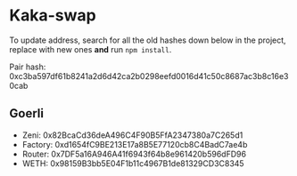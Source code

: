 # Kaka-swap

To update address, search for all the old hashes down below in the project, replace with new ones **and** run `npm install`.

Pair hash: 0xc3ba597df61b8241a2d6d42ca2b0298eefd0016d41c50c8687ac3b8c16e30cab

## Goerli

- Zeni: 0x82BcaCd36deA496C4F90B5FfA2347380a7C265d1
- Factory: 0xd1654fC9BE213E17a8B5E77120cb8C4BadC7ae4b
- Router: 0x7DF5a16A946A41f6943f64b8e961420b596dFD96
- WETH: 0x98159B3bb5E04F1b11c4967B1de81329CD3C8345
